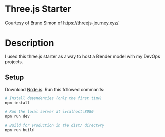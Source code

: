 # Three.js Starter
Courtesy of Bruno Simon of https://threejs-journey.xyz/

# Description
I used this three.js starter as a way to host a Blender model with my DevOps projects. 

## Setup
Download [Node.js](https://nodejs.org/en/download/).
Run this followed commands:

``` bash
# Install dependencies (only the first time)
npm install

# Run the local server at localhost:8080
npm run dev

# Build for production in the dist/ directory
npm run build
```
